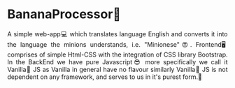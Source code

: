 # BananaProcessor🍌
<div style="text-align:justify">
A simple web-app💻 which translates language English and converts it into the language the minions understands, i.e. "Minionese"😍. Frontend🖥️ comprises of simple Html-CSS with the integration of CSS library Bootstrap. In the BackEnd we have pure Javascript😎 more specifically we call it Vanilla🍦 JS as Vanilla in general have no flavour similarly Vanilla🍦 JS is not dependent on any framework, and serves to us in it's purest form.🤘
</div>
